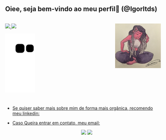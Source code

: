 <head>
</head>


<body>
<h2> Oiee, seja bem-vindo ao meu perfil👋  (@Igorltds) </h2>



<div style="display: inline_block"><br>
  <img align="right" alt="foto_perfil" height="145em" style="border-radius:0px;" src="perfil/foto_perfil_desenho_02.jpeg">
</div>
  
<div align="left">
  <a href="https://github.com/Igorltds">
  
  <img height="145em" src="https://github-readme-stats.vercel.app/api?username=Igorltds&show_icons=true&theme=dark&include_all_commits=true&count_private=true"/>
  <img height="145em" src="https://github-readme-stats.vercel.app/api/top-langs/?username=Igorltds&layout=compact&langs_count=7&theme=dark"/>
</div>
 
<div align=center">

  ![Snake animation](https://github.com/igorltds/igorltds/blob/output/github-contribution-grid-snake.svg)
</div>

<h1></h1>

- Se quiser saber mais sobre mim de forma mais orgânica, recomendo meu linkedin:
- Caso Queira entrar em contato, meu email:


  <div align="center">
    <a href="mailto:igorltds@outlook.com" target="_blank"><img src="https://img.shields.io/badge/Gmail-D14836?style=for-the-badge&logo=gmail&logoColor=white" target="_blank"></a>
    <a href="https://www.linkedin.com/in/igorltds" target="_blank"><img src="https://img.shields.io/badge/LinkedIn-0077B5?style=for-the-badge&logo=linkedin&logoColor=white" target="_blank"></a>  
  </div>
</body>
